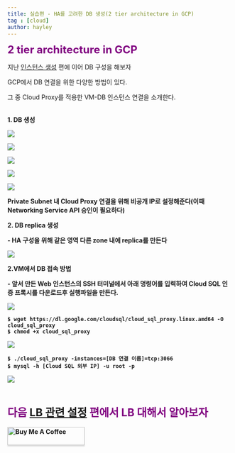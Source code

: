 ```yaml
---
title: 실습편 - HA를 고려한 DB 생성(2 tier architecture in GCP)
tag : [cloud]
author: hayley
---
```


<font size="5" color="purple"><b>2 tier architecture in GCP</b></font>
<p> 지난 <a href="https://hayleyshim.github.io/blog/gcp4">인스턴스 생성</a> 편에 이어 DB 구성을 해보자
<p> GCP에서 DB 연결을 위한 다양한 방법이 있다.  
<p> 그 중 Cloud Proxy를 적용한 VM-DB 인스턴스 연결을 소개한다.
<br>
<br>  
<p><b>1. DB 생성
<p><img src="https://github.com/hayleyshim/hayleyshim.github.io/blob/master/assets/images/projects/sql1.PNG?raw=true">
<p><img src="https://github.com/hayleyshim/hayleyshim.github.io/blob/master/assets/images/projects/sql2.PNG?raw=true">
<p><img src="https://github.com/hayleyshim/hayleyshim.github.io/blob/master/assets/images/projects/sql3.PNG?raw=true">
<p><img src="https://github.com/hayleyshim/hayleyshim.github.io/blob/master/assets/images/projects/sql4.PNG?raw=true">
<p><img src="https://github.com/hayleyshim/hayleyshim.github.io/blob/master/assets/images/projects/sql5.PNG?raw=true">
<p>Private Subnet 내 Cloud Proxy 연결을 위해 비공개 IP로 설정해준다(이때 Networking Service API 승인이 필요하다)   
<br> 
<p><b>2. DB replica 생성
<p>- HA 구성을 위해 같은 영역 다른 zone 내에 replica를 만든다
<p><img src="https://github.com/hayleyshim/hayleyshim.github.io/blob/master/assets/images/projects/sql_replica.PNG?raw=true">
<br>
<p>2.VM에서 DB 접속 방법  
<p>- 앞서 만든 Web 인스턴스의 SSH 터미널에서 아래 명령어를 입력하여 Cloud SQL 인증 프록시를 다운로드후 실행파일을 만든다.
<p><img src="https://github.com/hayleyshim/hayleyshim.github.io/blob/master/assets/images/projects/sql6.PNG?raw=true">  
<p><pre><code>$ wget https://dl.google.com/cloudsql/cloud_sql_proxy.linux.amd64 -O cloud_sql_proxy
$ chmod +x cloud_sql_proxy</code></pre>
<p><img src="https://github.com/hayleyshim/hayleyshim.github.io/blob/master/assets/images/projects/sql7.PNG?raw=true">  
<p><pre><code>$ ./cloud_sql_proxy -instances=[DB 연결 이름]=tcp:3066
$ mysql -h [Cloud SQL 외부 IP] -u root -p</code></pre>
<p><img src="https://github.com/hayleyshim/hayleyshim.github.io/blob/master/assets/images/projects/sql8.PNG?raw=true">    
<p>   
<br>  
<br>
<font size="5" color="purple"><b>다음 <a href="https://hayleyshim.github.io/blog/gcp6">LB 관련 설정</a> 편에서 LB 대해서 알아보자</b></font>
<br>
<br>
<a href="https://www.buymeacoffee.com/yhshim17" target="_blank"><img src="https://www.buymeacoffee.com/assets/img/custom_images/orange_img.png" alt="Buy Me A Coffee" style="height: 41px !important;width: 174px !important;box-shadow: 0px 3px 2px 0px rgba(190, 190, 190, 0.5) !important;-webkit-box-shadow: 0px 3px 2px 0px rgba(190, 190, 190, 0.5) !important;" ></a>  

